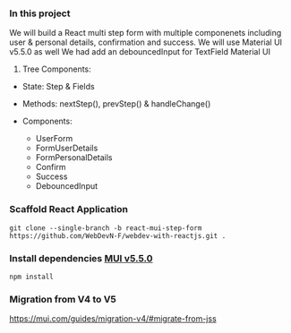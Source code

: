 ### In this project 

We will build a React multi step form with multiple componenets including user & personal details, confirmation and success. We will use Material UI v5.5.0 as well
We had add an debouncedInput for TextField Material UI

1. Tree Components:

- State: Step & Fields
- Methods: nextStep(), prevStep() & handleChange()
- Components: 

    - UserForm
    - FormUserDetails
    - FormPersonalDetails
    - Confirm
    - Success
    - DebouncedInput
### Scaffold React Application

`
    git clone --single-branch -b react-mui-step-form https://github.com/WebDevN-F/webdev-with-reactjs.git .
`

### Install dependencies [MUI v5.5.0](https://mui.com/getting-started/installation/)

`
    npm install
`

### Migration from V4 to V5

https://mui.com/guides/migration-v4/#migrate-from-jss